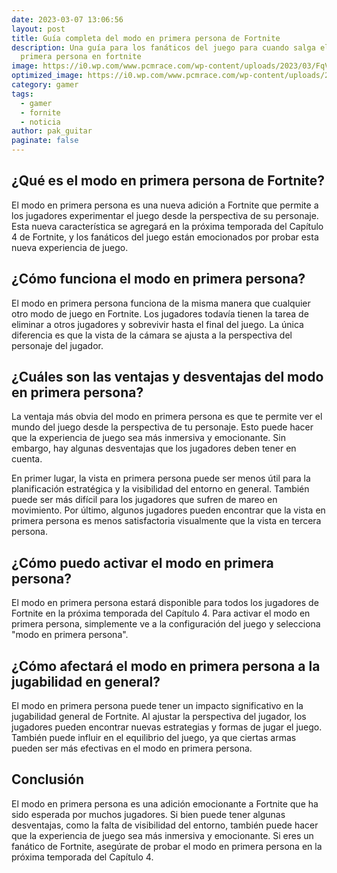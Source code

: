 ```yaml
---
date: 2023-03-07 13:06:56
layout: post
title: Guía completa del modo en primera persona de Fortnite
description: Una guía para los fanáticos del juego para cuando salga el modo
  primera persona en fortnite
image: https://i0.wp.com/www.pcmrace.com/wp-content/uploads/2023/03/FqVkHv_XgAEQ9Mb.jpg?resize=750%2C400&ssl=1
optimized_image: https://i0.wp.com/www.pcmrace.com/wp-content/uploads/2023/03/FqVkHv_XgAEQ9Mb.jpg?resize=750%2C400&ssl=1
category: gamer
tags:
  - gamer
  - fornite
  - noticia
author: pak_guitar
paginate: false
---
```

## ¿Qué es el modo en primera persona de Fortnite?

El modo en primera persona es una nueva adición a Fortnite que permite a los jugadores experimentar el juego desde la perspectiva de su personaje. Esta nueva característica se agregará en la próxima temporada del Capítulo 4 de Fortnite, y los fanáticos del juego están emocionados por probar esta nueva experiencia de juego.

## ¿Cómo funciona el modo en primera persona?

El modo en primera persona funciona de la misma manera que cualquier otro modo de juego en Fortnite. Los jugadores todavía tienen la tarea de eliminar a otros jugadores y sobrevivir hasta el final del juego. La única diferencia es que la vista de la cámara se ajusta a la perspectiva del personaje del jugador.

## ¿Cuáles son las ventajas y desventajas del modo en primera persona?

La ventaja más obvia del modo en primera persona es que te permite ver el mundo del juego desde la perspectiva de tu personaje. Esto puede hacer que la experiencia de juego sea más inmersiva y emocionante. Sin embargo, hay algunas desventajas que los jugadores deben tener en cuenta.

En primer lugar, la vista en primera persona puede ser menos útil para la planificación estratégica y la visibilidad del entorno en general. También puede ser más difícil para los jugadores que sufren de mareo en movimiento. Por último, algunos jugadores pueden encontrar que la vista en primera persona es menos satisfactoria visualmente que la vista en tercera persona.

## ¿Cómo puedo activar el modo en primera persona?

El modo en primera persona estará disponible para todos los jugadores de Fortnite en la próxima temporada del Capítulo 4. Para activar el modo en primera persona, simplemente ve a la configuración del juego y selecciona "modo en primera persona".

## ¿Cómo afectará el modo en primera persona a la jugabilidad en general?

El modo en primera persona puede tener un impacto significativo en la jugabilidad general de Fortnite. Al ajustar la perspectiva del jugador, los jugadores pueden encontrar nuevas estrategias y formas de jugar el juego. También puede influir en el equilibrio del juego, ya que ciertas armas pueden ser más efectivas en el modo en primera persona.

## Conclusión

El modo en primera persona es una adición emocionante a Fortnite que ha sido esperada por muchos jugadores. Si bien puede tener algunas desventajas, como la falta de visibilidad del entorno, también puede hacer que la experiencia de juego sea más inmersiva y emocionante. Si eres un fanático de Fortnite, asegúrate de probar el modo en primera persona en la próxima temporada del Capítulo 4.